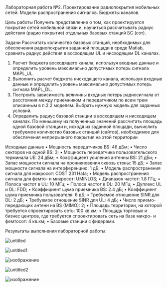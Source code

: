 Лабораторная работа №2. Проектирование радиопокрытия мобильных сетей.
Модели распространения сигналов. Бюджеты каналов.

Цель работы
Получить представление о том, как проектируется покрытие сетей мобильной связи и,
научиться рассчитывать радиус действия (радио покрытие) отдельных базовых станций
БС (сот).

Задачи
Рассчитать количество базовых станций, необходимых для обеспечения радиопокрытия
заданной площади в среде Matlab, сравнить радиус действия в восходящем UL и
нисходящем DL каналах.
1) Расчет бюджета восходящего канала, используя входные данные и определить уровень
максимально допустимых потерь сигнала MAPL_UL.
2) Выполнить расчет бюджета нисходящего канала, используя входные данные и
определить уровень максимально допустимых потерь сигнала MAPL_DL.
3) Построить зависимость величины входных потерь радиосигнала от расстояния между
приемником и передатчиком по всем трем описанным в п.2.2 моделям. Выбрать нужную
модель для заданных условий.
4) Определить радиус базовой станции в восходящем и нисходящем каналах. По
меньшему из полученных значений рассчитать площадь одной базовой станции и, исходя
из заданной площади, вычислить требуемое количество базовых станций (сайтов),
необходимое для обеспечения непрерывного покрытия на этой территории

Исходные данные
• Мощность передатчиков BS: 46 дБм;
• Число секторов на одной BS: 3;
• Мощность передатчика пользовательского терминала UE: 24 дБм;
• Коэффициент усиления антенны BS: 21 дБи;
• Запас мощности сигнала на проникновения сквозь стены: 15 дБ;
• Запас мощности сигнала на интерференцию: 1 дБ;
• Модель распространения сигнала для макросот: COST 231 Hata;
• Модель распространения сигнала для фемто- и микросот: UMiNLOS;
• Диапазон частот: 1.8 ГГц;
• Полоса частот в UL: 10 МГц;
• Полоса частот в DL: 20 МГц;
• Дуплекс UL и DL: FDD;
• Коэффициент шума приемника BS: 2.4 дБ;
• Коэффициент шума приемника пользователя: 6 дБ;
• Требуемое отношение SINR для DL: 2 дБ;
• Требуемое отношение SINR для UL: 4 дБ;
• Число приемо-передающих антенн на BS (MIMO): 2;
• Площадь территории, на которой требуется спроектировать сеть: 100 кв.км;
• Площадь торговых и бизнес центров, где требуется спроектировать сеть на базе микро- и
фемтосот: 4 кв.км;
• Базовые станции с фидерами.

Результаты выполнения лабораторной работы:

![untitled](https://github.com/user-attachments/assets/ee9dd575-e34e-4bb7-8b2a-fded55a9ed6d)

![untitled1](https://github.com/user-attachments/assets/95543785-d311-4e46-babc-f2993ab777c3)

![изображение](https://github.com/user-attachments/assets/929b9ec1-81e0-4eb7-84b2-3d03ebbbea99)

![untitled2](https://github.com/user-attachments/assets/ac33cc18-5e23-4099-a354-e52a1460fa15)

![изображение](https://github.com/user-attachments/assets/cd857370-fef8-4335-ab92-74a0458b1f0d)







